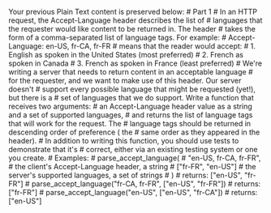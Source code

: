 Your previous Plain Text content is preserved below: # Part 1 # In an HTTP request, the Accept-Language header describes
the list of # languages that the requester would like content to be returned in. The header # takes the form of a
comma-separated list of language tags. For example: # Accept-Language: en-US, fr-CA, fr-FR # means that the reader would
accept: # 1. English as spoken in the United States (most preferred) # 2. French as spoken in Canada # 3. French as
spoken in France (least preferred) # We're writing a server that needs to return content in an acceptable language # for
the requester, and we want to make use of this header. Our server doesn't # support every possible language that might
be requested (yet!), but there is a # set of languages that we do support. Write a function that receives two
arguments: # an Accept-Language header value as a string and a set of supported languages, # and returns the list of
language tags that will work for the request. The # language tags should be returned in descending order of preference (
the # same order as they appeared in the header). # In addition to writing this function, you should use tests to
demonstrate that it's # correct, either via an existing testing system or one you create. # Examples: #
parse_accept_language( # "en-US, fr-CA, fr-FR", # the client's Accept-Language header, a string # ["fr-FR", "en-US"] #
the server's supported languages, a set of strings # ) # returns: ["en-US", "fr-FR"] # parse_accept_language("fr-CA,
fr-FR", ["en-US", "fr-FR"]) # returns: ["fr-FR"] # parse_accept_language("en-US", ["en-US", "fr-CA"]) #
returns: ["en-US"]